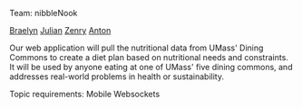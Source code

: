 Team: nibbleNook

[Braelyn](/team/Braelyn.md)
[Julian](/team/Julian.md)
[Zenry](/team/Zenry.md)
[Anton](/team/Anton.md)

Our web application will pull the nutritional data from UMass' Dining Commons to create a diet plan based on nutritional needs and constraints. It will be used by anyone eating at one of UMass' five dining commons, and addresses real-world problems in health or sustainability.

Topic requirements:
Mobile
Websockets
